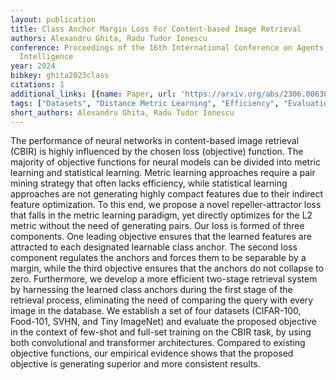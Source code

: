 ```yaml
---
layout: publication
title: Class Anchor Margin Loss For Content-based Image Retrieval
authors: Alexandru Ghita, Radu Tudor Ionescu
conference: Proceedings of the 16th International Conference on Agents and Artificial
  Intelligence
year: 2024
bibkey: ghita2023class
citations: 1
additional_links: [{name: Paper, url: 'https://arxiv.org/abs/2306.00630'}]
tags: ["Datasets", "Distance Metric Learning", "Efficiency", "Evaluation", "Few Shot & Zero Shot", "Image Retrieval"]
short_authors: Alexandru Ghita, Radu Tudor Ionescu
---
```

The performance of neural networks in content-based image retrieval (CBIR) is
highly influenced by the chosen loss (objective) function. The majority of
objective functions for neural models can be divided into metric learning and
statistical learning. Metric learning approaches require a pair mining strategy
that often lacks efficiency, while statistical learning approaches are not
generating highly compact features due to their indirect feature optimization.
To this end, we propose a novel repeller-attractor loss that falls in the
metric learning paradigm, yet directly optimizes for the L2 metric without the
need of generating pairs. Our loss is formed of three components. One leading
objective ensures that the learned features are attracted to each designated
learnable class anchor. The second loss component regulates the anchors and
forces them to be separable by a margin, while the third objective ensures that
the anchors do not collapse to zero. Furthermore, we develop a more efficient
two-stage retrieval system by harnessing the learned class anchors during the
first stage of the retrieval process, eliminating the need of comparing the
query with every image in the database. We establish a set of four datasets
(CIFAR-100, Food-101, SVHN, and Tiny ImageNet) and evaluate the proposed
objective in the context of few-shot and full-set training on the CBIR task, by
using both convolutional and transformer architectures. Compared to existing
objective functions, our empirical evidence shows that the proposed objective
is generating superior and more consistent results.